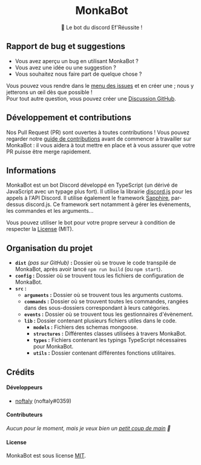 <h1 align="center">MonkaBot</h1>
<p align="center">
    🦉 Le bot du discord Ef'Réussite !
</p>

## Rapport de bug et suggestions

- Vous avez aperçu un bug en utilisant MonkaBot ?
- Vous avez une idée ou une suggestion ?
- Vous souhaitez nous faire part de quelque chose ?

Vous pouvez vous rendre dans le [menu des issues] et en créer une ; nous y jetterons un œil dès que possible !\
Pour tout autre question, vous pouvez créer une [Discussion GitHub].

## Développement et contributions

Nos Pull Request (PR) sont ouvertes à toutes contributions ! Vous pouvez regarder notre [guide de contributions] avant de commencer à travailler sur MonkaBot : il vous aidera à tout mettre en place et à vous assurer que votre PR puisse être merge rapidement.

## Informations

MonkaBot est un bot Discord développé en TypeScript (un dérivé de JavaScript avec un typage plus fort). Il utilise la librairie [discord.js] pour les appels à l'API Discord.
Il utilise également le framework [Sapphire], par-dessus discord.js. Ce framework sert notamment à gérer les évènements, les commandes et les arguments...

Vous pouvez utiliser le bot pour votre propre serveur à condition de respecter la [License] (MIT).

## Organisation du projet

- **`dist`** *(pas sur GitHub)* **:** Dossier où se trouve le code transpilé de MonkaBot, après avoir lancé `npm run build` (ou `npm start`).
- **`config` :** Dossier où se trouvent tous les fichiers de configuration de MonkaBot.
- **`src` :**
  - **`arguments` :** Dossier où se trouvent tous les arguments customs.
  - **`commands` :** Dossier où se trouvent toutes les commandes, rangées dans des sous-dossiers correspondant à leurs catégories.
  - **`events` :** Dossier où se trouvent tous les gestionnaires d'évènement.
  - **`lib` :** Dossier contenant plusieurs fichiers utiles dans le code.
    - **`models` :** Fichiers des schemas mongoose.
    - **`structures` :** Différentes classes utilisées à travers MonkaBot.
    - **`types` :** Fichiers contenant les typings TypeScript nécessaires pour MonkaBot.
    - **`utils` :** Dossier contenant différentes fonctions utilitaires.

## Crédits

#### Développeurs

- [noftaly] (noftaly#0359)

#### Contributeurs

*Aucun pour le moment, mais je veux bien un [petit coup de main] 🙂*

#### License

MonkaBot est sous license [MIT](./LICENSE).

<!-- Link Dump -->

[menu des issues]: https://github.com/EFREI-Horizon/MonkaBot/issues
[Discussion GitHub]: https://github.com/EFREI-Horizon/MonkaBot/discussions
[guide de contributions]: ./CONTRIBUTING.md
[discord.js]: https://npmjs.com/package/discord.js
[Sapphire]: https://www.npmjs.com/package/@sapphire/framework
[License]: https://github.com/EFREI-Horizon/MonkaBot/blob/master/LICENSE
[noftaly]: https://github.com/noftaly
[petit coup de main]: #-développement-et-contributions
[MIT]: ./LICENSE
